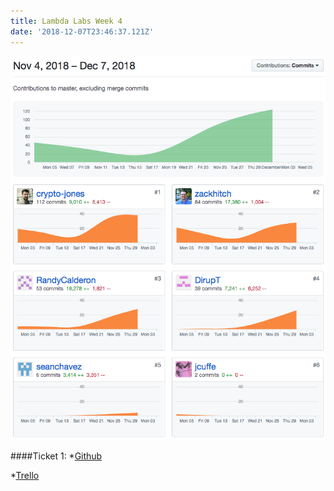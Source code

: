 ```yaml
---
title: Lambda Labs Week 4
date: '2018-12-07T23:46:37.121Z'
---
```


![Contributions](./github_graph.png)

####Ticket 1:
*[Github](https://github.com/Lambda-School-Labs/ChainPointDocusign/pull/130)

*[Trello](https://trello.com/c/ZESeLeU4)
